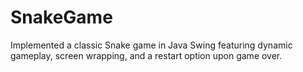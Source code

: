 # SnakeGame
Implemented a classic Snake game in Java Swing featuring dynamic gameplay, screen wrapping, and a restart option upon game over.
